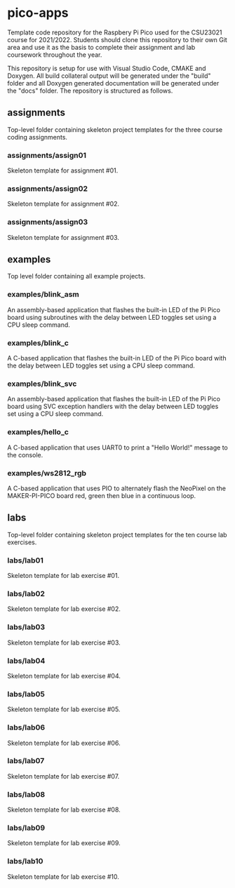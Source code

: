# pico-apps

Template code repository for the Raspbery Pi Pico used for the CSU23021 course for 2021/2022. Students should clone this repository to their own Git area and use it as the basis to complete their assignment and lab coursework throughout the year.

This repository is setup for use with Visual Studio Code, CMAKE and Doxygen. All build collateral output will be generated under the "build" folder and all Doxygen generated documentation will be generated under the "docs" folder. The repository is structured as follows.

## assignments

Top-level folder containing skeleton project templates for the three course coding assignments.

### assignments/assign01

Skeleton template for assignment #01.

### assignments/assign02

Skeleton template for assignment #02.

### assignments/assign03

Skeleton template for assignment #03.

## examples

Top level folder containing all example projects.

### examples/blink_asm
An assembly-based application that flashes the built-in LED of the Pi Pico board using subroutines with the delay between LED toggles set using a CPU sleep command.

### examples/blink_c
A C-based application that flashes the built-in LED of the Pi Pico board with the delay between LED toggles set using a CPU sleep command.

### examples/blink_svc
An assembly-based application that flashes the built-in LED of the Pi Pico board using SVC exception handlers with the delay between LED toggles set using a CPU sleep command.

### examples/hello_c
A C-based application that uses UART0 to print a "Hello World!" message to the console.

### examples/ws2812_rgb
A C-based application that uses PIO to alternately flash the NeoPixel on the MAKER-PI-PICO board red, green then blue in a continuous loop.

## labs

Top-level folder containing skeleton project templates for the ten course lab exercises.


### labs/lab01

Skeleton template for lab exercise #01.

### labs/lab02

Skeleton template for lab exercise #02.

### labs/lab03

Skeleton template for lab exercise #03.

### labs/lab04

Skeleton template for lab exercise #04.

### labs/lab05

Skeleton template for lab exercise #05.

### labs/lab06

Skeleton template for lab exercise #06.

### labs/lab07

Skeleton template for lab exercise #07.

### labs/lab08

Skeleton template for lab exercise #08.

### labs/lab09

Skeleton template for lab exercise #09.

### labs/lab10

Skeleton template for lab exercise #10.
